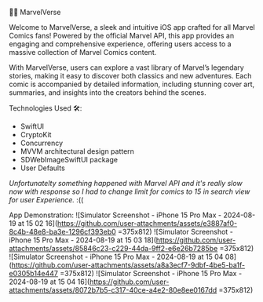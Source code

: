🦸‍♂️ MarvelVerse

Welcome to MarvelVerse, a sleek and intuitive iOS app crafted for all Marvel Comics fans! Powered by the official Marvel API, this app provides an engaging and comprehensive experience, offering users access to a massive collection of Marvel Comics content.

With MarvelVerse, users can explore a vast library of Marvel’s legendary stories, making it easy to discover both classics and new adventures. Each comic is accompanied by detailed information, including stunning cover art, summaries, and insights into the creators behind the scenes.

Technologies Used 🛠️:
- SwiftUI
- CryptoKit
- Concurrency 
- MVVM architectural design pattern
- SDWebImageSwiftUI package
- User Defaults
  
*Unfortunatelty something happened with Marvel API and it's really slow now with response so I had to change limit for comics to 15 in search view for user Experience.* :((

App Demonstration: 
![Simulator Screenshot - iPhone 15 Pro Max - 2024-08-19 at 15 02 16](https://github.com/user-attachments/assets/e3887af0-8c4b-48e8-ba3e-1296cf393eb0 =375x812)
![Simulator Screenshot - iPhone 15 Pro Max - 2024-08-19 at 15 03 18](https://github.com/user-attachments/assets/85846c23-c229-44da-9ff2-e6e26b7285be =375x812)
![Simulator Screenshot - iPhone 15 Pro Max - 2024-08-19 at 15 04 08](https://github.com/user-attachments/assets/a8a3ecf7-9dbf-4be5-ba1f-e0305b14e447 =375x812)
![Simulator Screenshot - iPhone 15 Pro Max - 2024-08-19 at 15 04 16](https://github.com/user-attachments/assets/8072b7b5-c317-40ce-a4e2-80e8ee0167dd =375x812)



